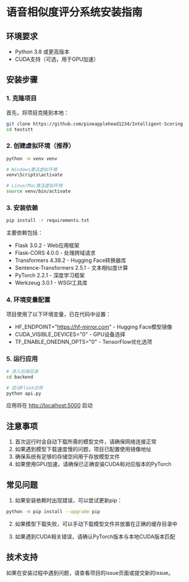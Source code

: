 # 语音相似度评分系统安装指南

## 环境要求

- Python 3.8 或更高版本
- CUDA支持（可选，用于GPU加速）

## 安装步骤

### 1. 克隆项目

首先，将项目克隆到本地：

```bash
git clone https://github.com/pineapplehead1234/Intelligent-Scoring
cd teststt
```

### 2. 创建虚拟环境（推荐）

```bash
python -m venv venv

# Windows激活虚拟环境
venv\Scripts\activate

# Linux/Mac激活虚拟环境
source venv/bin/activate
```

### 3. 安装依赖

```bash
pip install -r requirements.txt
```

主要依赖包括：

- Flask 3.0.2 - Web应用框架
- Flask-CORS 4.0.0 - 处理跨域请求
- Transformers 4.38.2 - Hugging Face转换器库
- Sentence-Transformers 2.5.1 - 文本相似度计算
- PyTorch 2.2.1 - 深度学习框架
- Werkzeug 3.0.1 - WSGI工具库

### 4. 环境变量配置

项目使用了以下环境变量，已在代码中设置：

- HF_ENDPOINT="<https://hf-mirror.com>" - Hugging Face模型镜像
- CUDA_VISIBLE_DEVICES="0" - GPU设备选择
- TF_ENABLE_ONEDNN_OPTS="0" - TensorFlow优化选项

### 5. 运行应用

```bash
# 进入后端目录
cd backend

# 启动Flask应用
python api.py
```

应用将在 <http://localhost:5000> 启动

## 注意事项

1. 首次运行时会自动下载所需的模型文件，请确保网络连接正常
2. 如果遇到模型下载速度慢的问题，项目已配置使用镜像地址
3. 确保系统有足够的存储空间用于存放模型文件
4. 如果使用GPU加速，请确保已正确安装CUDA和对应版本的PyTorch

## 常见问题

1. 如果安装依赖时出现错误，可以尝试更新pip：

```bash
python -m pip install --upgrade pip
```

2. 如果模型下载失败，可以手动下载模型文件并放置在正确的缓存目录中

3. 如果遇到CUDA相关错误，请确认PyTorch版本与本地CUDA版本匹配

## 技术支持

如果在安装过程中遇到问题，请查看项目的issue页面或提交新的issue。
